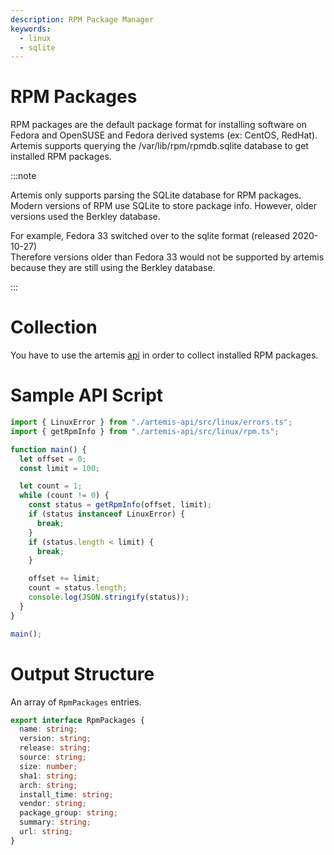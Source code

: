```yaml
---
description: RPM Package Manager
keywords:
  - linux
  - sqlite
---
```


# RPM Packages

RPM packages are the default package format for installing software on Fedora
and OpenSUSE and Fedora derived systems (ex: CentOS, RedHat). Artemis supports
querying the /var/lib/rpm/rpmdb.sqlite database to get installed RPM packages.

:::note

Artemis only supports parsing the SQLite database for RPM packages.\
Modern versions of RPM use SQLite to store package info. However, older versions
used the Berkley database.

For example, Fedora 33 switched over to the sqlite format (released 2020-10-27)\
Therefore versions older than Fedora 33 would not be supported by artemis
because they are still using the Berkley database.

:::

# Collection

You have to use the artemis [api](../../API/overview.md) in order to collect
installed RPM packages.

# Sample API Script

```typescript
import { LinuxError } from "./artemis-api/src/linux/errors.ts";
import { getRpmInfo } from "./artemis-api/src/linux/rpm.ts";

function main() {
  let offset = 0;
  const limit = 100;

  let count = 1;
  while (count != 0) {
    const status = getRpmInfo(offset, limit);
    if (status instanceof LinuxError) {
      break;
    }
    if (status.length < limit) {
      break;
    }

    offset += limit;
    count = status.length;
    console.log(JSON.stringify(status));
  }
}

main();
```

# Output Structure

An array of `RpmPackages` entries.

```typescript
export interface RpmPackages {
  name: string;
  version: string;
  release: string;
  source: string;
  size: number;
  sha1: string;
  arch: string;
  install_time: string;
  vendor: string;
  package_group: string;
  summary: string;
  url: string;
}
```
